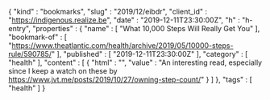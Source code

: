 {
  "kind" : "bookmarks",
  "slug" : "2019/12/eibdr",
  "client_id" : "https://indigenous.realize.be",
  "date" : "2019-12-11T23:30:00Z",
  "h" : "h-entry",
  "properties" : {
    "name" : [ "What 10,000 Steps Will Really Get You" ],
    "bookmark-of" : [ "https://www.theatlantic.com/health/archive/2019/05/10000-steps-rule/590785/" ],
    "published" : [ "2019-12-11T23:30:00Z" ],
    "category" : [ "health" ],
    "content" : [ {
      "html" : "",
      "value" : "An interesting read, especially since I keep a watch on these by https://www.jvt.me/posts/2019/10/27/owning-step-count/"
    } ]
  },
  "tags" : [ "health" ]
}
